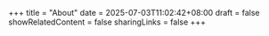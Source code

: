 +++
title = "About"
date = 2025-07-03T11:02:42+08:00
draft = false
showRelatedContent = false
sharingLinks = false
+++




